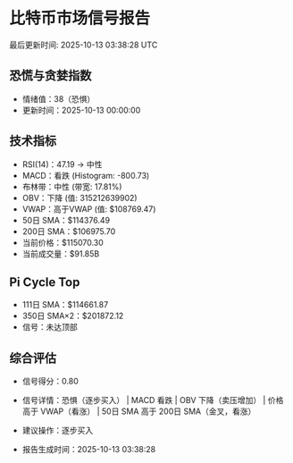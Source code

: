 # 比特币市场信号报告

最后更新时间: 2025-10-13 03:38:28 UTC

## 恐慌与贪婪指数
- 情绪值：38（恐惧）
- 更新时间：2025-10-13 00:00:00

## 技术指标
- RSI(14)：47.19 → 中性
- MACD：看跌 (Histogram: -800.73)
- 布林带：中性 (带宽: 17.81%)
- OBV：下降 (值: 315212639902)
- VWAP：高于VWAP (值: $108769.47)
- 50日 SMA：$114376.49
- 200日 SMA：$106975.70
- 当前价格：$115070.30
- 当前成交量：$91.85B

## Pi Cycle Top
- 111日 SMA：$114661.87
- 350日 SMA×2：$201872.12
- 信号：未达顶部

## 综合评估
- 信号得分：0.80
- 信号详情：恐惧（逐步买入） | MACD 看跌 | OBV 下降（卖压增加） | 价格高于 VWAP（看涨） | 50日 SMA 高于 200日 SMA（金叉，看涨）
- 建议操作：逐步买入

- 报告生成时间：2025-10-13 03:38:28